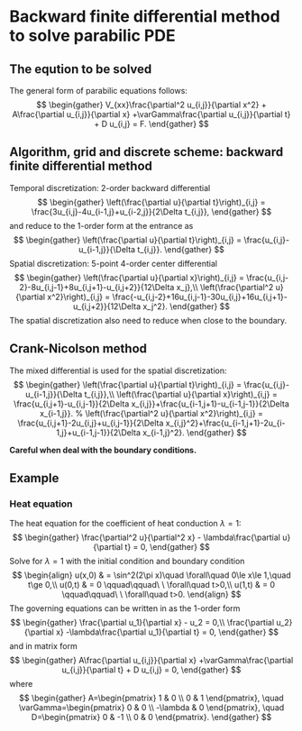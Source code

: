 # Backward finite differential method to solve parabilic PDE

## The eqution to be solved

The general form of parabilic equations follows:
$$
\begin{gather}
    V_{xx}\frac{\partial^2 u_{i,j}}{\partial x^2} + A\frac{\partial u_{i,j}}{\partial x} +\varGamma\frac{\partial u_{i,j}}{\partial t} + D u_{i,j} = F. 
\end{gather}
$$

## Algorithm, grid and discrete scheme: backward finite differential method
Temporal discretization: 2-order backward differential
$$ 
\begin{gather}
    \left(\frac{\partial u}{\partial t}\right)_{i,j} = \frac{3u_{i,j}-4u_{i-1,j}+u_{i-2,j}}{2\Delta t_{i,j}}, 
\end{gather}
$$
and reduce to the 1-order form at the entrance as
$$
\begin{gather}
    \left(\frac{\partial u}{\partial t}\right)_{i,j} = \frac{u_{i,j}-u_{i-1,j}}{\Delta t_{i,j}}. 
\end{gather}
$$
Spatial discretization: 5-point 4-order center differential
$$
\begin{gather}
\left(\frac{\partial u}{\partial x}\right)_{i,j} = \frac{u_{i,j-2}-8u_{i,j-1}+8u_{i,j+1}-u_{i,j+2}}{12\Delta x_j},\\
\left(\frac{\partial^2 u}{\partial x^2}\right)_{i,j} = \frac{-u_{i,j-2}+16u_{i,j-1}-30u_{i,j}+16u_{i,j+1}-u_{i,j+2}}{12\Delta x_j^2}. 
\end{gather} 
$$
The spatial discretization also need to reduce when close to the boundary.
<!-- ## Temp
The goved equation can be written as first order ODE:
$$ \frac{\partial u_{i,j}}{\partial x} = v_{i,j}, $$
$$ \frac{\partial v_{i,j}}{\partial x} = \frac{3\lambda }{2\Delta t} u_{i,j} -\frac{\lambda}{2\Delta t}(4u_{i-1,j}-u_{i-2,j}), $$
which can be written as the matrix form 
$$ I\boldsymbol{u}_{i,j}'=M\boldsymbol{u}_{i,j}+B, $$
where upscript $'$ is used to indicate the first order derivative, $\boldsymbol{u}_{i,j}=\{u_{i,j},v_{i,j}\}$ and
$$ M = \begin{bmatrix} 
0 & 1 \\
3\lambda/2\Delta t & 0
\end{bmatrix}, \quad B = \begin{bmatrix}
    0 \\ \lambda(4u_{i-1,j}-u_{i-2,j})/2\Delta t 
\end{bmatrix}. $$

The general governing equation takes the form
$$ V_{xx}\frac{\partial^2 u_{i,j}}{\partial x^2} + A\frac{\partial u_{i,j}}{\partial x} +\left(D+\frac{3\varGamma}{2\Delta t}\right) u_{i,j} = \frac{\varGamma}{2\Delta t}(4u_{i-1,j}-u_{i-2,j})+F. $$
The above equation could be written as the matrix form and the matrix takes
$$ M= \begin{bmatrix}
    0 & 1 \\
    -\frac{D}{V_{xx}}-\frac{3\varGamma}{2\Delta t V_{xx}}\ & - \frac{A}{V_{xx}}
\end{bmatrix}, \quad
B =\begin{bmatrix}
    0 \\
    \frac{\varGamma(4u_{i-1,j}-u_{i-2,j})}{2\Delta t V_{xx}}
\end{bmatrix}.
$$ -->

## Crank-Nicolson method

The mixed differential is used for the spatial discretization:
$$ 
\begin{gather}
\left(\frac{\partial u}{\partial t}\right)_{i,j} = \frac{u_{i,j}-u_{i-1,j}}{\Delta t_{i,j}},\\
\left(\frac{\partial u}{\partial x}\right)_{i,j} = \frac{u_{i,j+1}-u_{i,j-1}}{2\Delta x_{i,j}}+\frac{u_{i-1,j+1}-u_{i-1,j-1}}{2\Delta x_{i-1,j}}.
% \left(\frac{\partial^2 u}{\partial x^2}\right)_{i,j} = \frac{u_{i,j+1}-2u_{i,j}+u_{i,j-1}}{2\Delta x_{i,j}^2}+\frac{u_{i-1,j+1}-2u_{i-1,j}+u_{i-1,j-1}}{2\Delta x_{i-1,j}^2}.  
\end{gather}
$$
<!-- therefore the govening equation can be written as
$$ \frac{\partial^2 u_{i,j}}{\partial x^2} - \frac{3\lambda }{\Delta t} u_{i,j} = \frac{\lambda}{\Delta t}(4u_{i-1,j}-u_{i-2,j}) - \frac{\partial^2 u_{i-1,j}}{\partial x^2}, $$ -->

**Careful when deal with the boundary conditions.**

## Example
### Heat equation
The heat equation for the coefficient of heat conduction $\lambda=1$:
$$
\begin{gather}  
\frac{\partial^2 u}{\partial^2 x} - \lambda\frac{\partial u}{\partial t} = 0, 
\end{gather}
$$
Solve for $\lambda=1$ with the initial condition and boundary condition
$$
\begin{align}
    u(x,0) & = \sin^2(2\pi x)\quad \forall\quad 0\le x\le 1,\quad t\ge 0,\\ 
    u(0,t) & = 0 \qquad\qquad\ \ \forall\quad t>0,\\
    u(1,t) & = 0 \qquad\qquad\ \ \forall\quad t>0.
\end{align}
$$
The governing equations can be written in as the 1-order form
$$
\begin{gather}
    \frac{\partial u_1}{\partial x} - u_2 = 0,\\
    \frac{\partial u_2}{\partial x}  -\lambda\frac{\partial u_1}{\partial t}  = 0,
\end{gather}
$$
and in matrix form
$$
\begin{gather}
    A\frac{\partial u_{i,j}}{\partial x} +\varGamma\frac{\partial u_{i,j}}{\partial t} + D u_{i,j} = 0,
\end{gather}
$$
where
$$
\begin{gather}
    A=\begin{pmatrix}
        1 & 0 \\
        0 & 1
    \end{pmatrix},
    \quad
    \varGamma=\begin{pmatrix}
        0 & 0 \\
        -\lambda & 0
    \end{pmatrix},
    \quad
    D=\begin{pmatrix}
        0 & -1 \\
        0 & 0
    \end{pmatrix}.
\end{gather}
$$
